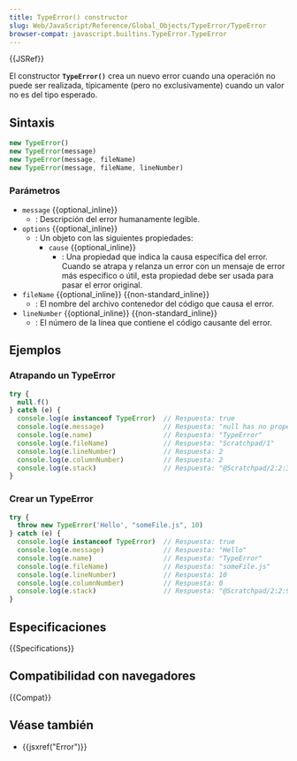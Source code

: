 ```yaml
---
title: TypeError() constructor
slug: Web/JavaScript/Reference/Global_Objects/TypeError/TypeError
browser-compat: javascript.builtins.TypeError.TypeError
---
```


{{JSRef}}

El constructor **`TypeError()`** crea un nuevo error cuando una operación no puede ser realizada, típicamente (pero no exclusivamente) cuando un valor no es del tipo esperado.

## Sintaxis

```js
new TypeError()
new TypeError(message)
new TypeError(message, fileName)
new TypeError(message, fileName, lineNumber)
```

### Parámetros

- `message` {{optional_inline}}
  - : Descripción del error humanamente legible.
- `options` {{optional_inline}}
  - : Un objeto con las siguientes propiedades:
    - `cause` {{optional_inline}}
      - : Una propiedad que indica la causa específica del error.
      Cuando se atrapa y relanza un error con un mensaje de error más especifico o útil, esta propiedad debe ser usada para pasar el error original.
- `fileName` {{optional_inline}} {{non-standard_inline}}
  - : El nombre del archivo contenedor del código que causa el error.
- `lineNumber` {{optional_inline}} {{non-standard_inline}}
  - : El número de la línea que contiene el código causante del error.

## Ejemplos

### Atrapando un TypeError

```js
try {
  null.f()
} catch (e) {
  console.log(e instanceof TypeError)  // Respuesta: true
  console.log(e.message)               // Respuesta: "null has no properties"
  console.log(e.name)                  // Respuesta: "TypeError"
  console.log(e.fileName)              // Respuesta: "Scratchpad/1"
  console.log(e.lineNumber)            // Respuesta: 2
  console.log(e.columnNumber)          // Respuesta: 2
  console.log(e.stack)                 // Respuesta: "@Scratchpad/2:2:3\n"
}
```

### Crear un TypeError

```js
try {
  throw new TypeError('Hello', "someFile.js", 10)
} catch (e) {
  console.log(e instanceof TypeError)  // Respuesta: true
  console.log(e.message)               // Respuesta: "Hello"
  console.log(e.name)                  // Respuesta: "TypeError"
  console.log(e.fileName)              // Respuesta: "someFile.js"
  console.log(e.lineNumber)            // Respuesta: 10
  console.log(e.columnNumber)          // Respuesta: 0
  console.log(e.stack)                 // Respuesta: "@Scratchpad/2:2:9\n"
}
```

## Especificaciones

{{Specifications}}

## Compatibilidad con navegadores

{{Compat}}

## Véase también

- {{jsxref("Error")}}
